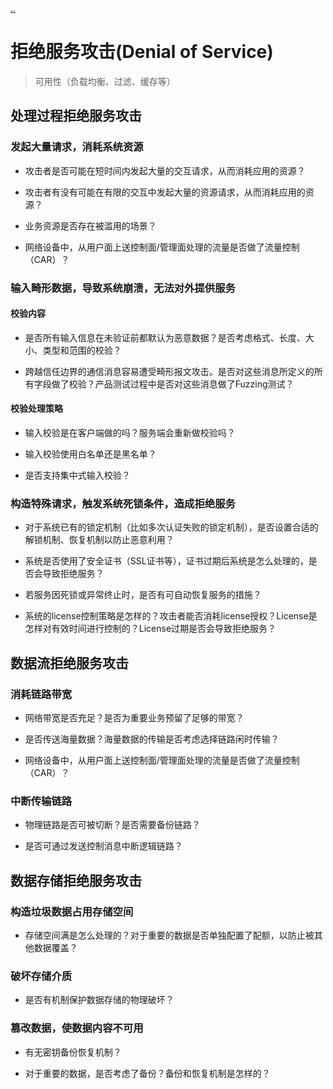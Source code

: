 [..](./../STRIDE威胁建模/index.md)
# 拒绝服务攻击(Denial of Service)

> 可用性（负载均衡、过滤、缓存等）

## 处理过程拒绝服务攻击

### 发起大量请求，消耗系统资源

- 攻击者是否可能在短时间内发起大量的交互请求，从而消耗应用的资源？

- 攻击者有没有可能在有限的交互中发起大量的资源请求，从而消耗应用的资源？

- 业务资源是否存在被滥用的场景？

- 网络设备中，从用户面上送控制面/管理面处理的流量是否做了流量控制（CAR）？

### 输入畸形数据，导致系统崩溃，无法对外提供服务

#### 校验内容

- 是否所有输入信息在未验证前都默认为恶意数据？是否考虑格式、长度、大小、类型和范围的校验？

- 跨越信任边界的通信消息容易遭受畸形报文攻击。是否对这些消息所定义的所有字段做了校验？产品测试过程中是否对这些消息做了Fuzzing测试？

#### 校验处理策略

- 输入校验是在客户端做的吗？服务端会重新做校验吗？

- 输入校验使用白名单还是黑名单？

- 是否支持集中式输入校验？

### 构造特殊请求，触发系统死锁条件，造成拒绝服务

- 对于系统已有的锁定机制（比如多次认证失败的锁定机制），是否设置合适的解锁机制、恢复机制以防止恶意利用？

- 系统是否使用了安全证书（SSL证书等），证书过期后系统是怎么处理的，是否会导致拒绝服务？

- 若服务因死锁或异常终止时，是否有可自动恢复服务的措施？

- 系统的license控制策略是怎样的？攻击者能否消耗license授权？License是怎样对有效时间进行控制的？License过期是否会导致拒绝服务？

## 数据流拒绝服务攻击

### 消耗链路带宽

- 网络带宽是否充足？是否为重要业务预留了足够的带宽？

- 是否传送海量数据？海量数据的传输是否考虑选择链路闲时传输？

- 网络设备中，从用户面上送控制面/管理面处理的流量是否做了流量控制（CAR）？

### 中断传输链路

- 物理链路是否可被切断？是否需要备份链路？

- 是否可通过发送控制消息中断逻辑链路？

## 数据存储拒绝服务攻击

### 构造垃圾数据占用存储空间

- 存储空间满是怎么处理的？对于重要的数据是否单独配置了配额，以防止被其他数据覆盖？

### 破坏存储介质

- 是否有机制保护数据存储的物理破坏？

### 篡改数据，使数据内容不可用

- 有无密钥备份恢复机制？

- 对于重要的数据，是否考虑了备份？备份和恢复机制是怎样的？